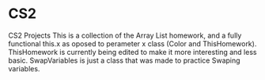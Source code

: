 # CS2
CS2 Projects
This is a collection of the Array List homework, and a fully functional this.x as oposed to perameter x class (Color and ThisHomework).
ThisHomework is currently being edited to make it more interesting and less basic. 
SwapVariables is just a class that was made to practice Swaping variables. 
